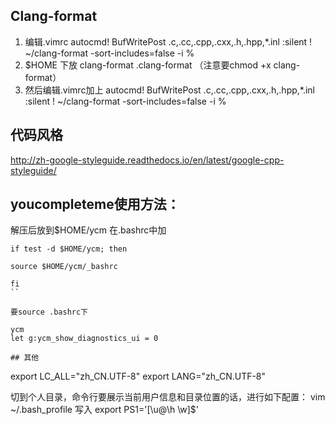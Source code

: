 ## Clang-format
1. 编辑.vimrc autocmd! BufWritePost .c,.cc,.cpp,.cxx,.h,.hpp,*.inl :silent ! ~/clang-format -sort-includes=false -i %
2. $HOME 下放 clang-format .clang-format （注意要chmod +x clang-format）
3. 然后编辑.vimrc加上 autocmd! BufWritePost .c,.cc,.cpp,.cxx,.h,.hpp,*.inl :silent ! ~/clang-format -sort-includes=false -i %

## 代码风格
http://zh-google-styleguide.readthedocs.io/en/latest/google-cpp-styleguide/

## youcompleteme使用方法：

解压后放到$HOME/ycm
在.bashrc中加
```
if test -d $HOME/ycm; then

source $HOME/ycm/_bashrc

fi
``

要source .bashrc下

ycm
let g:ycm_show_diagnostics_ui = 0

## 其他
```
export LC_ALL="zh_CN.UTF-8"
export LANG="zh_CN.UTF-8"

切到个人目录，命令行要展示当前用户信息和目录位置的话，进行如下配置：
vim ~/.bash_profile
写入 export PS1='[\u@\h \w]\$'
```
